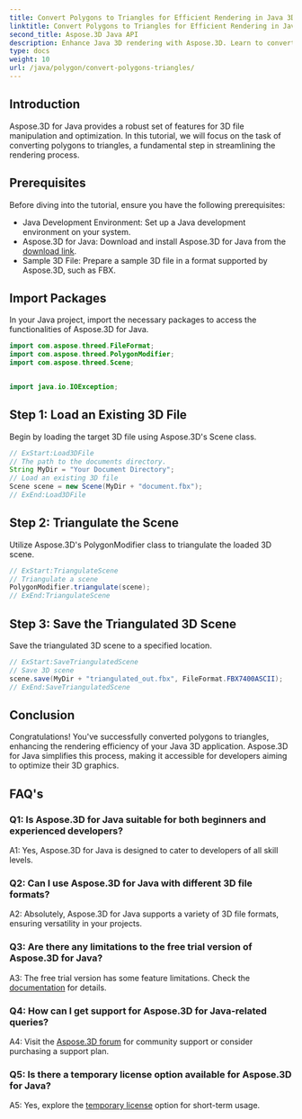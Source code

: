 ```yaml
---
title: Convert Polygons to Triangles for Efficient Rendering in Java 3D
linktitle: Convert Polygons to Triangles for Efficient Rendering in Java 3D
second_title: Aspose.3D Java API
description: Enhance Java 3D rendering with Aspose.3D. Learn to convert polygons to triangles for optimal performance. Download now for a seamless 3D development experience.
type: docs
weight: 10
url: /java/polygon/convert-polygons-triangles/
---
```

## Introduction

Aspose.3D for Java provides a robust set of features for 3D file manipulation and optimization. In this tutorial, we will focus on the task of converting polygons to triangles, a fundamental step in streamlining the rendering process.

## Prerequisites

Before diving into the tutorial, ensure you have the following prerequisites:

- Java Development Environment: Set up a Java development environment on your system.
- Aspose.3D for Java: Download and install Aspose.3D for Java from the [download link](https://releases.aspose.com/3d/java/).
- Sample 3D File: Prepare a sample 3D file in a format supported by Aspose.3D, such as FBX.

## Import Packages

In your Java project, import the necessary packages to access the functionalities of Aspose.3D for Java.

```java
import com.aspose.threed.FileFormat;
import com.aspose.threed.PolygonModifier;
import com.aspose.threed.Scene;


import java.io.IOException;
```

## Step 1: Load an Existing 3D File

Begin by loading the target 3D file using Aspose.3D's Scene class.

```java
// ExStart:Load3DFile
// The path to the documents directory.
String MyDir = "Your Document Directory";
// Load an existing 3D file
Scene scene = new Scene(MyDir + "document.fbx");
// ExEnd:Load3DFile
```

## Step 2: Triangulate the Scene

Utilize Aspose.3D's PolygonModifier class to triangulate the loaded 3D scene.

```java
// ExStart:TriangulateScene
// Triangulate a scene
PolygonModifier.triangulate(scene);
// ExEnd:TriangulateScene
```

## Step 3: Save the Triangulated 3D Scene

Save the triangulated 3D scene to a specified location.

```java
// ExStart:SaveTriangulatedScene
// Save 3D scene
scene.save(MyDir + "triangulated_out.fbx", FileFormat.FBX7400ASCII);
// ExEnd:SaveTriangulatedScene
```

## Conclusion

Congratulations! You've successfully converted polygons to triangles, enhancing the rendering efficiency of your Java 3D application. Aspose.3D for Java simplifies this process, making it accessible for developers aiming to optimize their 3D graphics.

## FAQ's

### Q1: Is Aspose.3D for Java suitable for both beginners and experienced developers?

A1: Yes, Aspose.3D for Java is designed to cater to developers of all skill levels.

### Q2: Can I use Aspose.3D for Java with different 3D file formats?

A2: Absolutely, Aspose.3D for Java supports a variety of 3D file formats, ensuring versatility in your projects.

### Q3: Are there any limitations to the free trial version of Aspose.3D for Java?

A3: The free trial version has some feature limitations. Check the [documentation](https://reference.aspose.com/3d/java/) for details.

### Q4: How can I get support for Aspose.3D for Java-related queries?

A4: Visit the [Aspose.3D forum](https://forum.aspose.com/c/3d/18) for community support or consider purchasing a support plan.

### Q5: Is there a temporary license option available for Aspose.3D for Java?

A5: Yes, explore the [temporary license](https://purchase.aspose.com/temporary-license/) option for short-term usage.
